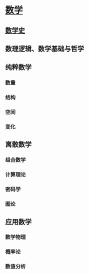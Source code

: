 # [数学](https://zh.wikipedia.org/zh-cn/数学)
## [数学史](数学史.MD)
## 数理逻辑、数学基础与哲学
## 纯粹数学
### 数量
### 结构
### 空间
### 变化
## 离散数学
### 组合数学
### 计算理论
### 密码学
### 图论
## 应用数学
### 数学物理
### 概率论
### 数值分析